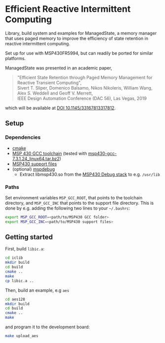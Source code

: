 # Efficient Reactive Intermittent Computing

Library, build system and examples for ManagedState, a memory manager that uses paged memory to improve the efficiency of state retention in reactive intermittent computing.


Set up for use with MSP430FR5994, but can readily be ported for similar platforms.

ManagedState was presented in an academic paper,

> "Efficient State Retention through Paged Memory Management for Reactive Transient Computing",<br />
> Sivert T. Sliper, Domenico Balsamo, Nikos Nikoleris, William Wang, Alex S. Weddell and Geoff V. Merrett,<br />
> IEEE Design Automation Conference (DAC 56), Las Vegas, 2019<br />

which will be available at [DOI 10.1145/33167813317812](https://doi.org/10.1145/33167813317812).

## Setup

### Dependencies
  + [cmake](https://cmake.org/)
  + [MSP 430 GCC toolchain](http://software-dl.ti.com/msp430/msp430_public_sw/mcu/msp430/MSPGCC/6_0_1_0/index_FDS.html) (tested with [msp430-gcc-7.3.1.24_linux64.tar.bz2](http://software-dl.ti.com/msp430/msp430_public_sw/mcu/msp430/MSPGCC/6_0_1_0/exports/msp430-gcc-7.3.1.24_linux64.tar.bz2))
  + [MSP430 support files](http://software-dl.ti.com/msp430/msp430_public_sw/mcu/msp430/MSPGCC/6_0_1_0/exports/msp430-gcc-support-files-1.205.zip)
  + (optional) [mspdebug](https://github.com/dlbeer/mspdebug)
    + Extract libmsp430.so from the [MSP430 Debug stack](http://software-dl.ti.com/msp430/msp430_public_sw/mcu/msp430/MSPDS/3_13_0_001/index_FDS.html) to e.g. `/usr/lib`

### Paths
Set environment variables `MSP_GCC_ROOT`, that points to the toolchain directory, and `MSP_GCC_INC` that points to the support file directory. This is done by e.g. adding the following two lines to your `~/.bashrc`:

```bash
export MSP_GCC_ROOT=<path/to/MSP430 GCC folder>
export MSP_GCC_INC=<path/to/MSP430 support files> 
```

## Getting started
First, build `libic.a`:
```bash
cd iclib
mkdir build
cd build
cmake ..
make
cp libic.a ..
```

Then, build an example, e.g `aes`

```bash
cd aes128
mkdir build
cd build
cmake ..
make
```

and program it to the development board:

```bash
make upload_aes
```